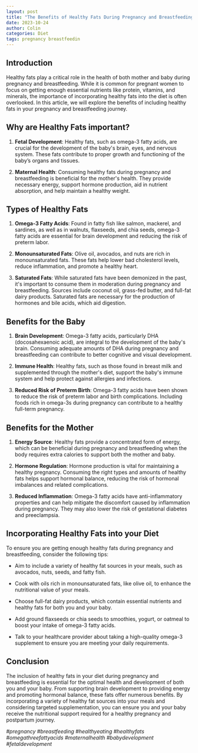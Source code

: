 ```yaml
---
layout: post
title: "The Benefits of Healthy Fats During Pregnancy and Breastfeeding"
date: 2023-10-24
author: Colin
categories: Diet
tags: pregnancy breastfeedin
---
```


## Introduction

Healthy fats play a critical role in the health of both mother and baby during pregnancy and breastfeeding. While it is common for pregnant women to focus on getting enough essential nutrients like protein, vitamins, and minerals, the importance of incorporating healthy fats into the diet is often overlooked. In this article, we will explore the benefits of including healthy fats in your pregnancy and breastfeeding journey.

## Why are Healthy Fats important?

1. **Fetal Development**: Healthy fats, such as omega-3 fatty acids, are crucial for the development of the baby's brain, eyes, and nervous system. These fats contribute to proper growth and functioning of the baby’s organs and tissues.
   
2. **Maternal Health**: Consuming healthy fats during pregnancy and breastfeeding is beneficial for the mother's health. They provide necessary energy, support hormone production, aid in nutrient absorption, and help maintain a healthy weight.

## Types of Healthy Fats

1. **Omega-3 Fatty Acids**: Found in fatty fish like salmon, mackerel, and sardines, as well as in walnuts, flaxseeds, and chia seeds, omega-3 fatty acids are essential for brain development and reducing the risk of preterm labor.

2. **Monounsaturated Fats**: Olive oil, avocados, and nuts are rich in monounsaturated fats. These fats help lower bad cholesterol levels, reduce inflammation, and promote a healthy heart.

3. **Saturated Fats**: While saturated fats have been demonized in the past, it's important to consume them in moderation during pregnancy and breastfeeding. Sources include coconut oil, grass-fed butter, and full-fat dairy products. Saturated fats are necessary for the production of hormones and bile acids, which aid digestion.

## Benefits for the Baby

1. **Brain Development**: Omega-3 fatty acids, particularly DHA (docosahexaenoic acid), are integral to the development of the baby's brain. Consuming adequate amounts of DHA during pregnancy and breastfeeding can contribute to better cognitive and visual development.

2. **Immune Health**: Healthy fats, such as those found in breast milk and supplemented through the mother's diet, support the baby's immune system and help protect against allergies and infections.

3. **Reduced Risk of Preterm Birth**: Omega-3 fatty acids have been shown to reduce the risk of preterm labor and birth complications. Including foods rich in omega-3s during pregnancy can contribute to a healthy full-term pregnancy.

## Benefits for the Mother

1. **Energy Source**: Healthy fats provide a concentrated form of energy, which can be beneficial during pregnancy and breastfeeding when the body requires extra calories to support both the mother and baby.

2. **Hormone Regulation**: Hormone production is vital for maintaining a healthy pregnancy. Consuming the right types and amounts of healthy fats helps support hormonal balance, reducing the risk of hormonal imbalances and related complications.

3. **Reduced Inflammation**: Omega-3 fatty acids have anti-inflammatory properties and can help mitigate the discomfort caused by inflammation during pregnancy. They may also lower the risk of gestational diabetes and preeclampsia.

## Incorporating Healthy Fats into your Diet

To ensure you are getting enough healthy fats during pregnancy and breastfeeding, consider the following tips:

- Aim to include a variety of healthy fat sources in your meals, such as avocados, nuts, seeds, and fatty fish.

- Cook with oils rich in monounsaturated fats, like olive oil, to enhance the nutritional value of your meals.

- Choose full-fat dairy products, which contain essential nutrients and healthy fats for both you and your baby.

- Add ground flaxseeds or chia seeds to smoothies, yogurt, or oatmeal to boost your intake of omega-3 fatty acids.

- Talk to your healthcare provider about taking a high-quality omega-3 supplement to ensure you are meeting your daily requirements.

## Conclusion

The inclusion of healthy fats in your diet during pregnancy and breastfeeding is essential for the optimal health and development of both you and your baby. From supporting brain development to providing energy and promoting hormonal balance, these fats offer numerous benefits. By incorporating a variety of healthy fat sources into your meals and considering targeted supplementation, you can ensure you and your baby receive the nutritional support required for a healthy pregnancy and postpartum journey.

*#pregnancy #breastfeeding #healthyeating #healthyfats #omegathreefattyacids #maternalhealth #babydevelopment #fetaldevelopment*